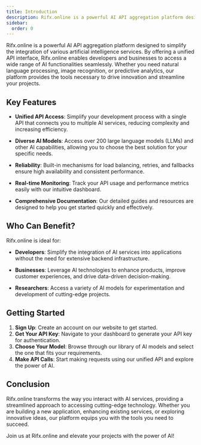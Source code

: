 ```yaml
---
title: Introduction
description: Rifx.online is a powerful AI API aggregation platform designed to simplify the integration of various artificial intelligence services.
sidebar:
  order: 0
---
```



Rifx.online is a powerful AI API aggregation platform designed to simplify the integration of various artificial intelligence services. By offering a unified API interface, Rifx.online enables developers and businesses to access a wide range of AI functionalities seamlessly. Whether you need natural language processing, image recognition, or predictive analytics, our platform provides the tools necessary to drive innovation and streamline your projects.

## Key Features

- **Unified API Access**: Simplify your development process with a single API that connects you to multiple AI services, reducing complexity and increasing efficiency.
  
- **Diverse AI Models**: Access over 200 large language models (LLMs) and other AI capabilities, allowing you to choose the best solution for your specific needs.

- **Reliability**: Built-in mechanisms for load balancing, retries, and fallbacks ensure high availability and consistent performance.

- **Real-time Monitoring**: Track your API usage and performance metrics easily with our intuitive dashboard.

- **Comprehensive Documentation**: Our detailed guides and resources are designed to help you get started quickly and effectively.

## Who Can Benefit?

Rifx.online is ideal for:

- **Developers**: Simplify the integration of AI services into applications without the need for extensive backend infrastructure.

- **Businesses**: Leverage AI technologies to enhance products, improve customer experiences, and drive data-driven decision-making.

- **Researchers**: Access a variety of AI models for experimentation and development of cutting-edge projects.

## Getting Started

1. **Sign Up**: Create an account on our website to get started.
2. **Get Your API Key**: Navigate to your dashboard to generate your API key for authentication.
3. **Choose Your Model**: Browse through our library of AI models and select the one that fits your requirements.
4. **Make API Calls**: Start making requests using our unified API and explore the power of AI.

## Conclusion

Rifx.online transforms the way you interact with AI services, providing a streamlined approach to accessing cutting-edge technology. Whether you are building a new application, enhancing existing services, or exploring innovative ideas, our platform equips you with the tools you need to succeed.

Join us at Rifx.online and elevate your projects with the power of AI!